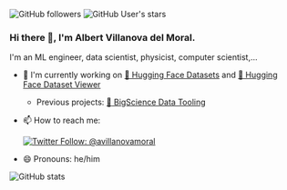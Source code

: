 ![GitHub followers](https://img.shields.io/github/followers/albertvillanova?style=social)
![GitHub User's stars](https://img.shields.io/github/stars/albertvillanova?style=social)
<!-- ![Profile views](https://gpvc.arturio.dev/albertvillanova) -->

### Hi there 👋, I'm Albert Villanova del Moral.

I'm an ML engineer, data scientist, physicist, computer scientist,...

- 🔭 I'm currently working on [🤗 Hugging Face Datasets](https://github.com/huggingface/datasets) and [🤗 Hugging Face Dataset Viewer](https://github.com/huggingface/dataset-viewer)
  - Previous projects: [:cherry_blossom: BigScience Data Tooling](https://github.com/bigscience-workshop/data_tooling)
- 📫 How to reach me:

    [![Twitter Follow: @avillanovamoral](https://img.shields.io/twitter/follow/avillanovamoral?style=social)](https://twitter.com/avillanovamoral)
    
- 😄 Pronouns: he/him

<!--
**albertvillanova/albertvillanova** is a ✨ _special_ ✨ repository because its `README.md` (this file) appears on your GitHub profile.

Here are some ideas to get you started:

- 🔭 I’m currently working on ...
- 🌱 I’m currently learning ...
- 👯 I’m looking to collaborate on ...
- 🤔 I’m looking for help with ...
- 💬 Ask me about ...
- 📫 How to reach me: ...
- 😄 Pronouns: ...
- ⚡ Fun fact: ...
-->

![GitHub stats](https://github-readme-stats.vercel.app/api?username=albertvillanova&count_private=true&show_icons=true&theme=react&rank_icon=percentile)
